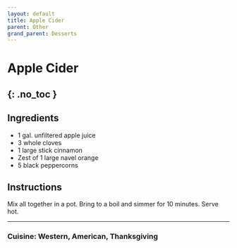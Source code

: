 ```yaml
---
layout: default
title: Apple Cider
parent: Other
grand_parent: Desserts
---
```


# Apple Cider
{: .no_toc }
---

## Ingredients

<ul>
	<li>1 gal. unfiltered apple juice</li>
	<li>3 whole cloves</li>
	<li>1 large stick cinnamon</li>
	<li>Zest of 1 large navel orange</li>
	<li>5 black peppercorns</li>
</ul>


## Instructions
Mix all together in a pot. Bring to a boil and simmer for 10 minutes. Serve hot.

--- 

### Cuisine: Western, American, Thanksgiving